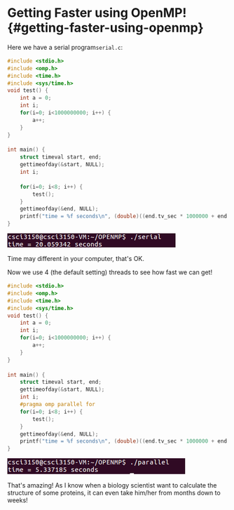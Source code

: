 # Getting Faster using OpenMP! {#getting-faster-using-openmp}

Here we have a serial program`serial.c`:

```c
#include <stdio.h>
#include <omp.h>
#include <time.h>
#include <sys/time.h>
void test() {
    int a = 0;
    int i;
    for(i=0; i<1000000000; i++) {
        a++;
    }
}

int main() {
    struct timeval start, end;
    gettimeofday(&start, NULL);
    int i;

    for(i=0; i<8; i++) {
        test();
    }
    gettimeofday(&end, NULL);
    printf("time = %f seconds\n", (double)((end.tv_sec * 1000000 + end.tv_usec)- (start.tv_sec * 1000000 + start.tv_usec))/1000000);
}
```

![](/assets/serial.png)

Time may different in your computer, that's OK.

Now we use 4 \(the default setting\) threads to see how fast we can get!

```c
#include <stdio.h>
#include <omp.h>
#include <time.h>
#include <sys/time.h>
void test() {
    int a = 0;
    int i;
    for(i=0; i<1000000000; i++) {
        a++;
    }
}

int main() {
    struct timeval start, end;
    gettimeofday(&start, NULL);
    int i;
    #pragma omp parallel for
    for(i=0; i<8; i++) {
        test();
    }
    gettimeofday(&end, NULL);
    printf("time = %f seconds\n", (double)((end.tv_sec * 1000000 + end.tv_usec)- (start.tv_sec * 1000000 + start.tv_usec))/1000000);
}
```

![](/assets/parallel.png)

That's amazing! As I know when a biology scientist want to calculate the structure of some proteins, it can even take him/her from months down to weeks!

